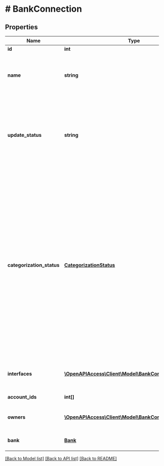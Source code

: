 # # BankConnection

## Properties

Name | Type | Description | Notes
------------ | ------------- | ------------- | -------------
**id** | **int** | Bank connection identifier |
**name** | **string** | Custom name for the bank connection. You can set this field with the &#39;Edit a bank connection&#39; service, as well as during the initial import of the bank connection. Maximum length is 64. |
**update_status** | **string** | Current status of data download (account balances and transactions/securities). The POST /bankConnections/import and POST /bankConnections/&lt;id&gt;/update services will set this flag to IN_PROGRESS before they return. Once the import or update has finished, the status will be changed to READY. |
**categorization_status** | [**CategorizationStatus**](CategorizationStatus.md) | &lt;strong&gt;Type:&lt;/strong&gt; CategorizationStatus&lt;br/&gt; Current status of transactions categorization. The asynchronous download process that is triggered by a call of the POST /bankConnections/import and POST /bankConnections/&lt;id&gt;/update services (and also by finAPI&#39;s auto update, if enabled) will set this flag to PENDING once the download has finished and a categorization is scheduled for the imported transactions. A separate categorization thread will then start to categorize the transactions (during this process, the status is IN_PROGRESS). When categorization has finished, the status will be (re-)set to READY. Note that the current categorization status should only be queried after the download has finished, i.e. once the download status has switched from IN_PROGRESS to READY. |
**interfaces** | [**\OpenAPIAccess\Client\Model\BankConnectionInterface[]**](BankConnectionInterface.md) | &lt;strong&gt;Type:&lt;/strong&gt; BankConnectionInterface&lt;br/&gt; Set of interfaces that are connected for this bank connection. |
**account_ids** | **int[]** | Identifiers of the accounts that belong to this bank connection |
**owners** | [**\OpenAPIAccess\Client\Model\BankConnectionOwner[]**](BankConnectionOwner.md) | &lt;strong&gt;Type:&lt;/strong&gt; BankConnectionOwner&lt;br/&gt; Information about the owner(s) of the bank connection |
**bank** | [**Bank**](Bank.md) | &lt;strong&gt;Type:&lt;/strong&gt; Bank&lt;br/&gt; Bank that this connection belongs to |

[[Back to Model list]](../../README.md#models) [[Back to API list]](../../README.md#endpoints) [[Back to README]](../../README.md)
